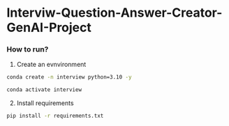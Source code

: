 # Interviw-Question-Answer-Creator-GenAI-Project

### How to run?

1. Create an evnvironment

```bash
conda create -n interview python=3.10 -y

conda activate interview

```

2. Install requirements

```bash
pip install -r requirements.txt
```
